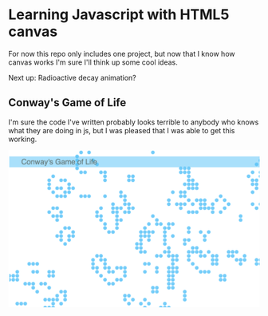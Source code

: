 # Learning Javascript with HTML5 canvas
For now this repo only includes one project, but now that I know how canvas works I'm sure I'll think up some cool ideas.

Next up: Radioactive decay animation? 

## Conway's Game of Life

I'm sure the code I've written probably looks terrible to anybody who knows what they are doing in js, but I was pleased that I was able to get this working. 

![Screenshot of Conway's Game of Life in javascript and HTML5 canvas](conway/screenshot.png)
